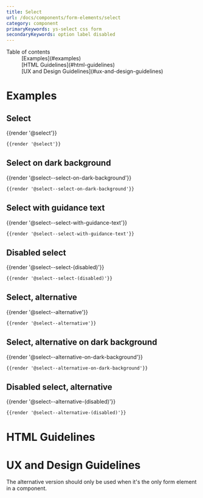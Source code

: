 ```yaml
---
title: Select
url: /docs/components/form-elements/select
category: component
primaryKeywords: ys-select css form
secondaryKeywords: option label disabled
---
```


<nav class="element-navigation">
  <dl class="element-navigation__list">
    <dt class="element-navigation__title">Table of contents</dt>
    <dd class="element-navigation__item">[Examples](#examples)</dd>
    <dd class="element-navigation__item">[HTML Guidelines](#html-guidelines)</dd>
    <dd class="element-navigation__item">[UX and Design Guidelines](#ux-and-design-guidelines)</dd>
  </dl>
</nav>

# Examples
## Select
<div class="element-preview">
  <div class="element-preview__inner">{{render '@select'}}</div>
</div>

```html
{{render '@select'}}
```


## Select on dark background
<div class="element-preview element-preview--dark">
  <div class="element-preview__inner">{{render '@select--select-on-dark-background'}}</div>
</div>

```html
{{render '@select--select-on-dark-background'}}
```


## Select with guidance text
<div class="element-preview">
  <div class="element-preview__inner">{{render '@select--select-with-guidance-text'}}</div>
</div>

```html
{{render '@select--select-with-guidance-text'}}
```


## Disabled select
<div class="element-preview">
  <div class="element-preview__inner">{{render '@select--select-(disabled)'}}</div>
</div>

```html
{{render '@select--select-(disabled)'}}
```

## Select, alternative
<div class="element-preview">
  <div class="element-preview__inner">{{render '@select--alternative'}}</div>
</div>

```html
{{render '@select--alternative'}}
```

## Select, alternative on dark background
<div class="element-preview element-preview--dark">
  <div class="element-preview__inner">{{render '@select--alternative-on-dark-background'}}</div>
</div>

```html
{{render '@select--alternative-on-dark-background'}}
```

## Disabled select, alternative
<div class="element-preview">
  <div class="element-preview__inner">{{render '@select--alternative-(disabled)'}}</div>
</div>

```html
{{render '@select--alternative-(disabled)'}}
```

# HTML Guidelines

# UX and Design Guidelines
The alternative version should only be used when it's the only form element in a component.
